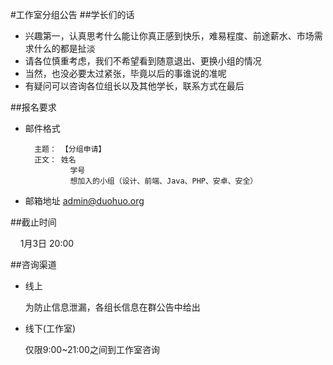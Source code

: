 #工作室分组公告
##学长们的话
* 兴趣第一，认真思考什么能让你真正感到快乐，难易程度、前途薪水、市场需求什么的都是扯淡
* 请各位慎重考虑，我们不希望看到随意退出、更换小组的情况
* 当然，也没必要太过紧张，毕竟以后的事谁说的准呢
* 有疑问可以咨询各位组长以及其他学长，联系方式在最后


##报名要求

* 邮件格式
		
		主题：	【分组申请】
		正文：	姓名
			  	学号
			  	想加入的小组（设计、前端、Java、PHP、安卓、安全）



* 邮箱地址 
		admin@duohuo.org


##截止时间


&nbsp;&nbsp;&nbsp;&nbsp;1月3日 20:00


##咨询渠道


* 线上

	为防止信息泄漏，各组长信息在群公告中给出

* 线下(工作室)

	仅限9:00~21:00之间到工作室咨询


